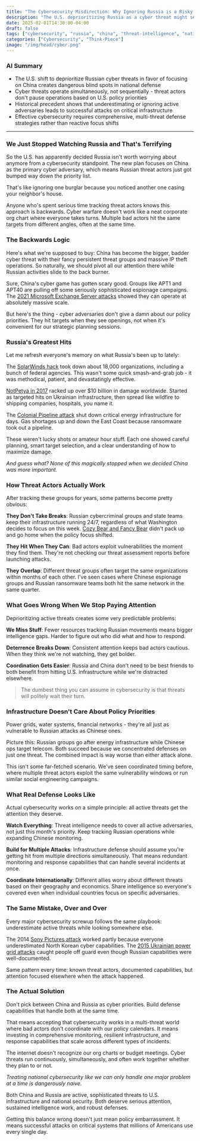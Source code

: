 ```yaml
---
title: "The Cybersecurity Misdirection: Why Ignoring Russia is a Risky Move"
description: "The U.S. deprioritizing Russia as a cyber threat might seem like a strategic shift, but treating cybersecurity like a zero-sum game ignores how threat actors actually operate."
date: 2025-02-01T14:30:00-04:00
draft: false
tags: ["cybersecurity", "russia", "china", "threat-intelligence", "national-security"]
categories: ["Cybersecurity", "Think-Piece"]
image: "/img/head/cyber.png"
---
```


### AI Summary

- The U.S. shift to deprioritize Russian cyber threats in favor of focusing on China creates dangerous blind spots in national defense
- Cyber threats operate simultaneously, not sequentially - threat actors don't pause operations based on U.S. policy priorities
- Historical precedent shows that underestimating or ignoring active adversaries leads to successful attacks on critical infrastructure
- Effective cybersecurity requires comprehensive, multi-threat defense strategies rather than reactive focus shifts

---

### We Just Stopped Watching Russia and That's Terrifying

So the U.S. has apparently decided Russia isn't worth worrying about anymore from a cybersecurity standpoint. The new plan focuses on China as the primary cyber adversary, which means Russian threat actors just got bumped way down the priority list.

That's like ignoring one burglar because you noticed another one casing your neighbor's house.

Anyone who's spent serious time tracking threat actors knows this approach is backwards. Cyber warfare doesn't work like a neat corporate org chart where everyone takes turns. Multiple bad actors hit the same targets from different angles, often at the same time.

### The Backwards Logic

Here's what we're supposed to buy: China has become the bigger, badder cyber threat with their fancy persistent threat groups and massive IP theft operations. So naturally, we should pivot all our attention there while Russian activities slide to the back burner.

Sure, China's cyber game has gotten scary good. Groups like APT1 and APT40 are pulling off some seriously sophisticated espionage campaigns. The [2021 Microsoft Exchange Server attacks](https://www.microsoft.com/en-us/security/blog/2021/03/02/hafnium-targeting-exchange-servers/) showed they can operate at absolutely massive scale.

But here's the thing - cyber adversaries don't give a damn about our policy priorities. They hit targets when they see openings, not when it's convenient for our strategic planning sessions.

### Russia's Greatest Hits

Let me refresh everyone's memory on what Russia's been up to lately:

The [SolarWinds hack](https://www.cisa.gov/news-events/news/joint-statement-federal-bureau-investigation-fbi-cybersecurity-and-infrastructure-security) took down about 18,000 organizations, including a bunch of federal agencies. This wasn't some quick smash-and-grab job - it was methodical, patient, and devastatingly effective.

[NotPetya in 2017](https://www.wired.com/story/notpetya-cyberattack-ukraine-russia-code-crashed-the-world/) racked up over $10 billion in damage worldwide. Started as targeted hits on Ukrainian infrastructure, then spread like wildfire to shipping companies, hospitals, you name it.

The [Colonial Pipeline attack](https://www.cisa.gov/news-events/news/joint-cybersecurity-advisory-darkside-ransomware) shut down critical energy infrastructure for days. Gas shortages up and down the East Coast because ransomware took out a pipeline.

These weren't lucky shots or amateur hour stuff. Each one showed careful planning, smart target selection, and a clear understanding of how to maximize damage.

*And guess what? None of this magically stopped when we decided China was more important.*

### How Threat Actors Actually Work

After tracking these groups for years, some patterns become pretty obvious:

**They Don't Take Breaks**: Russian cybercriminal groups and state teams keep their infrastructure running 24/7, regardless of what Washington decides to focus on this week. [Cozy Bear and Fancy Bear](https://www.crowdstrike.com/adversaries/) didn't pack up and go home when the policy focus shifted.

**They Hit When They Can**: Bad actors exploit vulnerabilities the moment they find them. They're not checking our threat assessment reports before launching attacks.

**They Overlap**: Different threat groups often target the same organizations within months of each other. I've seen cases where Chinese espionage groups and Russian ransomware teams both hit the same network in the same quarter.

### What Goes Wrong When We Stop Paying Attention

Deprioritizing active threats creates some very predictable problems:

**We Miss Stuff**: Fewer resources tracking Russian movements means bigger intelligence gaps. Harder to figure out who did what and how to respond.

**Deterrence Breaks Down**: Consistent attention keeps bad actors cautious. When they think we're not watching, they get bolder.

**Coordination Gets Easier**: Russia and China don't need to be best friends to both benefit from hitting U.S. infrastructure while we're distracted elsewhere.

> The dumbest thing you can assume in cybersecurity is that threats will politely wait their turn.

### Infrastructure Doesn't Care About Policy Priorities

Power grids, water systems, financial networks - they're all just as vulnerable to Russian attacks as Chinese ones.

Picture this: Russian groups go after energy infrastructure while Chinese ops target telecom. Both succeed because we concentrated defenses on just one threat. The combined impact is way worse than either attack alone.

This isn't some far-fetched scenario. We've seen coordinated timing before, where multiple threat actors exploit the same vulnerability windows or run similar social engineering campaigns.

### What Real Defense Looks Like

Actual cybersecurity works on a simple principle: all active threats get the attention they deserve.

**Watch Everything**: Threat intelligence needs to cover all active adversaries, not just this month's priority. Keep tracking Russian operations while expanding Chinese monitoring.

**Build for Multiple Attacks**: Infrastructure defense should assume you're getting hit from multiple directions simultaneously. That means redundant monitoring and response capabilities that can handle several incidents at once.

**Coordinate Internationally**: Different allies worry about different threats based on their geography and economics. Share intelligence so everyone's covered even when individual countries focus on specific adversaries.

### The Same Mistake, Over and Over

Every major cybersecurity screwup follows the same playbook: underestimate active threats while looking somewhere else.

The 2014 [Sony Pictures attack](https://www.fbi.gov/news/press-releases/update-on-sony-investigation) worked partly because everyone underestimated North Korean cyber capabilities. The [2015 Ukrainian power grid attacks](https://www.nerc.com/pa/CI/ESISAC/Documents/E-ISAC_SANS_Ukraine_DUC_5.pdf) caught people off guard even though Russian capabilities were well-documented.

Same pattern every time: known threat actors, documented capabilities, but attention focused elsewhere when the attack happened.

### The Actual Solution

Don't pick between China and Russia as cyber priorities. Build defense capabilities that handle both at the same time.

That means accepting that cybersecurity works in a multi-threat world where bad actors don't coordinate with our policy calendars. It means investing in comprehensive monitoring, resilient infrastructure, and response capabilities that scale across different types of incidents.

The internet doesn't recognize our org charts or budget meetings. Cyber threats run continuously, simultaneously, and often work together whether they plan to or not.

*Treating national cybersecurity like we can only handle one major problem at a time is dangerously naive.*

Both China and Russia are active, sophisticated threats to U.S. infrastructure and national security. Both deserve serious attention, sustained intelligence work, and robust defenses.

Getting this balance wrong doesn't just mean policy embarrassment. It means successful attacks on critical systems that millions of Americans use every single day.
